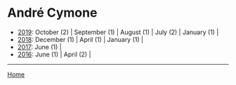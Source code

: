 # André Cymone

  * [2019](./andr-cymone-2019.md): 
      October (2) | 
      September (1) | 
      August (1) | 
      July (2) | 
      January (1) | 
  * [2018](./andr-cymone-2018.md): 
      December (1) | 
      April (1) | 
      January (1) | 
  * [2017](./andr-cymone-2017.md): 
      June (1) | 
  * [2016](./andr-cymone-2016.md): 
      June (1) | 
      April (2) | 

----

[Home](../)
